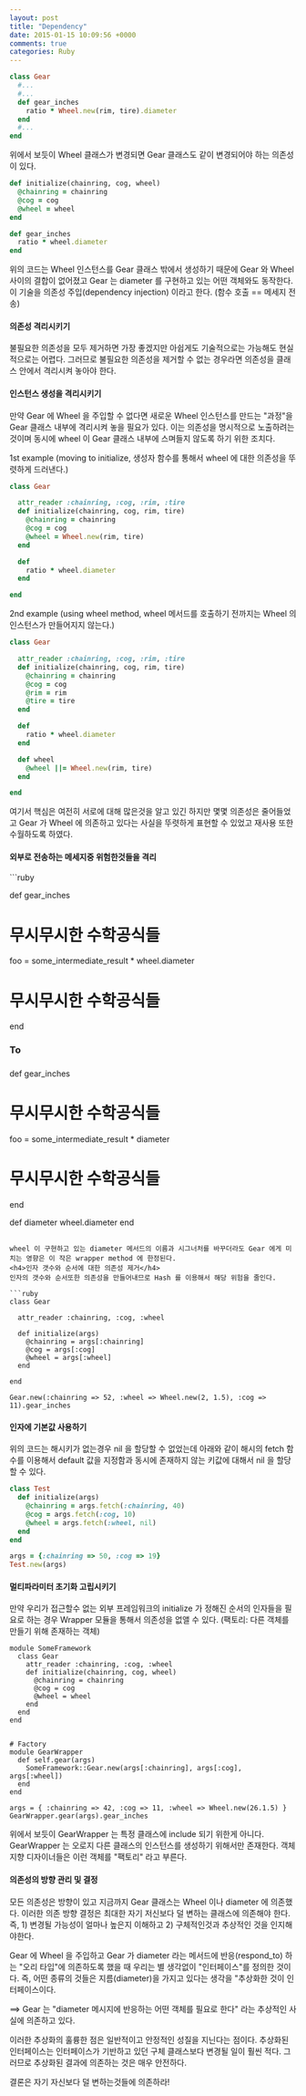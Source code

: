 ```yaml
---
layout: post
title: "Dependency"
date: 2015-01-15 10:09:56 +0000
comments: true
categories: Ruby
---
```


```ruby
class Gear
  #...
  #...
  def gear_inches
    ratio * Wheel.new(rim, tire).diameter
  end
  #...
end
```

위에서 보듯이 Wheel 클래스가 변경되면 Gear 클래스도 같이 변경되어야 하는 의존성이 있다.

```ruby
def initialize(chainring, cog, wheel)
  @chainring = chainring
  @cog = cog
  @wheel = wheel
end

def gear_inches
  ratio * wheel.diameter
end
```
위의 코드는 Wheel 인스턴스를 Gear 클래스 밖에서 생성하기 때문에 Gear 와 Wheel 사이의 결합이 없어졌고 Gear 는 diameter 를 구현하고 있는 어떤 객체와도 동작한다. 이 기술을 의존성 주입(dependency injection) 이라고 한다. (함수 호출 == 메세지 전송)

<h4>의존성 격리시키기</h4>
불필요한 의존성을 모두 제거하면 가장 좋겠지만 아쉽게도 기술적으로는 가능해도 현실적으로는 어렵다. 그러므로 불필요한 의존성을 제거할 수 없는 경우라면 의존성을 클래스 안에서 격리시켜 놓아야 한다.

<h4>인스턴스 생성을 격리시키기</h4>
만약 Gear 에 Wheel 을 주입할 수 없다면 새로운 Wheel 인스턴스를 만드는 "과정"을 Gear 클래스 내부에 격리시켜 놓을 필요가 있다. 이는 의존성을 명시적으로 노출하려는 것이며 동시에 wheel 이 Gear 클래스 내부에 스며들지 않도록 하기 위한 조치다.

1st example (moving to initialize, 생성자 함수를 통해서 wheel 에 대한 의존성을 뚜렷하게 드러낸다.)
```ruby
class Gear

  attr_reader :chainring, :cog, :rim, :tire
  def initialize(chainring, cog, rim, tire)
    @chainring = chainring
    @cog = cog
    @wheel = Wheel.new(rim, tire)
  end

  def
    ratio * wheel.diameter
  end

end
```

2nd example (using wheel method, wheel 메서드를 호출하기 전까지는 Wheel 의 인스턴스가 만들어지지 않는다.)
```ruby
class Gear

  attr_reader :chainring, :cog, :rim, :tire
  def initialize(chainring, cog, rim, tire)
    @chainring = chainring
    @cog = cog
    @rim = rim
    @tire = tire
  end

  def
    ratio * wheel.diameter
  end

  def wheel
    @wheel ||= Wheel.new(rim, tire)
  end

end
```

여기서 핵심은 여전히 서로에 대해 많은것을 알고 있긴 하지만 몇몇 의존성은 줄어들었고 Gear 가 Wheel 에 의존하고 있다는 사실을 뚜렷하게 표현할 수 있었고 재사용 또한 수월하도록 하였다.

<h4>외부로 전송하는 메세지중 위험한것들을 격리</h4>
```ruby

def gear_inches
  # 무시무시한 수학공식들
  foo = some_intermediate_result * wheel.diameter
  # 무시무시한 수학공식들
end

###
### To
###

def gear_inches
  # 무시무시한 수학공식들
  foo = some_intermediate_result * diameter
  # 무시무시한 수학공식들
end

def diameter
  wheel.diameter
end

```

wheel 이 구현하고 있는 diameter 메서드의 이름과 시그너처를 바꾸더라도 Gear 에게 미치는 영향은 이 작은 wrapper method 에 한정된다.
<h4>인자 갯수와 순서에 대한 의존성 제거</h4>
인자의 갯수와 순서또한 의존성을 만들어내므로 Hash 를 이용해서 해당 위험을 줄인다.

```ruby
class Gear

  attr_reader :chainring, :cog, :wheel

  def initialize(args)
    @chainring = args[:chainring]
    @cog = args[:cog]
    @wheel = args[:wheel]
  end

end

Gear.new(:chainring => 52, :wheel => Wheel.new(2, 1.5), :cog => 11).gear_inches
```

<h4>인자에 기본값 사용하기</h4>
위의 코드는 해시키가 없는경우 nil 을 할당할 수 없었는데 아래와 같이 해시의 fetch 함수를 이용해서 default 값을 지정함과 동시에 존재하지 않는 키값에 대해서 nil 을 할당할 수 있다.

```ruby
class Test
  def initialize(args)
    @chainring = args.fetch(:chainring, 40)
    @cog = args.fetch(:cog, 10)
    @wheel = args.fetch(:wheel, nil)
  end
end

args = {:chainring => 50, :cog => 19}
Test.new(args)

```

<h4>멀티파라미터 초기화 고립시키기</h4>
만약 우리가 접근할수 없는 외부 프레임워크의 initialize 가 정해진 순서의 인자들을 필요로 하는 경우 Wrapper 모듈을 통해서 의존성을 없앨 수 있다. (팩토리: 다른 객체를 만들기 위해 존재하는 객체)

```
module SomeFramework
  class Gear
    attr_reader :chainring, :cog, :wheel
    def initialize(chainring, cog, wheel)
      @chainring = chainring
      @cog = cog
      @wheel = wheel
    end
  end
end


# Factory
module GearWrapper
  def self.gear(args)
    SomeFramework::Gear.new(args[:chainring], args[:cog], args[:wheel])
  end
end

args = { :chainring => 42, :cog => 11, :wheel => Wheel.new(26.1.5) }
GearWrapper.gear(args).gear_inches
```

위에서 보듯이 GearWrapper 는 특정 클래스에 include 되기 위한게 아니다. GearWrapper 는 오로지 다른 클래스의 인스턴스를 생성하기 위해서만 존재한다. 객체지향 디자이너들은 이런 객체를 "팩토리" 라고 부른다.

<h4>의존성의 방향 관리 및 결정</h4>
모든 의존성은 방향이 있고 지금까지 Gear 클래스는 Wheel 이나 diameter 에 의존했다. 이러한 의존 방향 결정은 최대한 자기 저신보다 덜 변하는 클래스에 의존해야 한다. 즉, 1) 변경될 가능성이 얼마나 높은지 이해하고 2) 구체적인것과 추상적인 것을 인지해야한다.

Gear 에 Wheel 을 주입하고 Gear 가 diameter 라는 메서드에 반응(respond_to) 하는 "오리 타입"에 의존하도록 했을 때 우리는 별 생각없이 "인터페이스"를 정의한 것이다. 즉, 어떤 종류의 것들은 지름(diameter)을 가지고 있다는 생각을 "추상화한 것이 인터페이스이다.

==> Gear 는 "diameter 메시지에 반응하는 어떤 객체를 필요로 한다" 라는 추상적인 사실에 의존하고 있다.

이러한 추상화의 훌륭한 점은 일반적이고 안정적인 성질을 지닌다는 점이다. 추상화된 인터페이스는 인터페이스가 기반하고 있던 구체 클래스보다 변경될 일이 훨씬 적다. 그러므로 추상화된 결과에 의존하는 것은 매우 안전하다.

결론은 자기 자신보다 덜 변하는것들에 의존하라!


